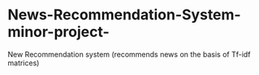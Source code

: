 # News-Recommendation-System-minor-project-
New Recommendation system (recommends news on the basis of Tf-idf matrices)

